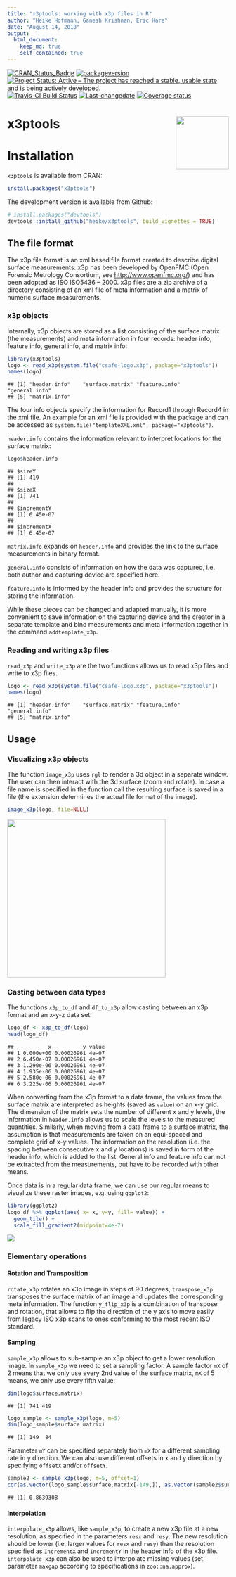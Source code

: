 ```yaml
---
title: "x3ptools: working with x3p files in R"
author: "Heike Hofmann, Ganesh Krishnan, Eric Hare"
date: "August 14, 2018"
output: 
  html_document:
    keep_md: true
    self_contained: true
---
```


[![CRAN_Status_Badge](http://www.r-pkg.org/badges/version/x3ptools)](https://cran.r-project.org/package=x3ptools)
[![packageversion](https://img.shields.io/badge/Package%20version-0.0.1-orange.svg?style=flat-square)](commits/master)
[![Project Status: Active – The project has reached a stable, usable state and is being actively developed.](http://www.repostatus.org/badges/latest/active.svg)](http://www.repostatus.org/#active)
[![Travis-CI Build Status](https://travis-ci.org/heike/x3ptools.svg?branch=master)](https://travis-ci.org/heike/x3ptools)
[![Last-changedate](https://img.shields.io/badge/last%20change-2018--08--14-yellowgreen.svg)](/commits/master)
[![Coverage status](https://codecov.io/gh/heike/x3ptools/branch/master/graph/badge.svg)](https://codecov.io/github/heike/x3ptools?branch=master)




# x3ptools <img src="man/figures/x3ptools.png" align="right" width="120"/>



# Installation

`x3ptools` is  available from CRAN:



```r
install.packages("x3ptools")
```

The development version is available from Github:


```r
# install.packages("devtools")
devtools::install_github("heike/x3ptools", build_vignettes = TRUE)
```


## The file format 

The x3p file format is an xml based file format created to describe digital surface measurements.  x3p has been developed by OpenFMC (Open Forensic Metrology Consortium, see http://www.openfmc.org/) and has been adopted as ISO ISO5436 – 2000.
x3p files are a zip archive of a directory consisting of an xml file of meta information and a matrix of numeric surface measurements. 

### x3p objects

Internally, x3p objects are stored as a list consisting of the surface matrix (the measurements) and meta information in four records: header info, feature info, general info, and matrix info:


```r
library(x3ptools)
logo <- read_x3p(system.file("csafe-logo.x3p", package="x3ptools"))
names(logo)
```

```
## [1] "header.info"    "surface.matrix" "feature.info"   "general.info"  
## [5] "matrix.info"
```

The four info objects specify the information for Record1 through Record4 in the xml file. An example for an xml file is provided with the package and can be accessed as 
`system.file("templateXML.xml", package="x3ptools")`. 

`header.info`  contains the information relevant to interpret locations for the surface matrix:


```r
logo$header.info
```

```
## $sizeY
## [1] 419
## 
## $sizeX
## [1] 741
## 
## $incrementY
## [1] 6.45e-07
## 
## $incrementX
## [1] 6.45e-07
```
`matrix.info` expands on `header.info` and provides the link to the surface measurements in binary format.

`general.info` consists of information on how the data was captured, i.e. both author and capturing device are specified here.

`feature.info` is informed by the header info and provides the structure for storing the information.

While these pieces can be changed and adapted manually, it is more convenient to save information on the capturing device and the creator in a separate template and bind measurements and meta information together in the command `addtemplate_x3p`.


### Reading and writing x3p files

`read_x3p` and `write_x3p` are the two functions allows us to read x3p files and write to x3p files.

```r
logo <- read_x3p(system.file("csafe-logo.x3p", package="x3ptools"))
names(logo)
```

```
## [1] "header.info"    "surface.matrix" "feature.info"   "general.info"  
## [5] "matrix.info"
```


## Usage

### Visualizing x3p objects

The function `image_x3p` uses `rgl` to render a 3d object in a separate window. The user can then interact with the 3d surface (zoom and rotate). In case a file name is specified in the function call the resulting surface is saved in a file (the extension determines the actual file format of the image).


```r
image_x3p(logo, file=NULL)
```

<img src="man/figures/logo-rgl.png" width="360" />

### Casting between data types

The functions `x3p_to_df` and `df_to_x3p` allow casting between an x3p format and an x-y-z data set:

```r
logo_df <- x3p_to_df(logo)
head(logo_df)
```

```
##           x          y value
## 1 0.000e+00 0.00026961 4e-07
## 2 6.450e-07 0.00026961 4e-07
## 3 1.290e-06 0.00026961 4e-07
## 4 1.935e-06 0.00026961 4e-07
## 5 2.580e-06 0.00026961 4e-07
## 6 3.225e-06 0.00026961 4e-07
```
When converting from the x3p format to a data frame, the values from the surface matrix are interpreted as heights (saved as `value`) on an x-y grid. The dimension of the matrix sets the number of different x and y levels,  the information in `header.info` allows us to scale the levels to the measured quantities. 
Similarly, when moving from a data frame to a surface matrix, the assumption is that measurements are taken on an equi-spaced and complete grid of x-y values. The information on the  resolution (i.e. the spacing between consecutive x and y locations) is saved in form of the header info, which is added to the list. 
General info and feature info can not be extracted from the measurements, but have to be recorded with other means.

Once data is in a regular data frame, we can use our regular means to visualize these raster images, e.g. using `ggplot2`:


```r
library(ggplot2)
logo_df %>% ggplot(aes( x= x, y=y, fill= value)) +
  geom_tile() +
  scale_fill_gradient2(midpoint=4e-7)
```

![](man/figures/unnamed-chunk-9-1.png)<!-- -->

### Elementary operations

#### Rotation and Transposition

`rotate_x3p` rotates an x3p image in steps of 90 degrees, `transpose_x3p` transposes the surface matrix of an image and updates the corresponding meta information. The function `y_flip_x3p` is a combination of transpose and rotation, that allows to flip the direction of the y axis to move easily from legacy ISO x3p scans to ones conforming to the most recent ISO standard.

#### Sampling

`sample_x3p` allows to sub-sample an x3p object to get a lower resolution image.
In `sample_x3p` we need to set a sampling factor. A sample factor `mX` of 2 means that we only use every 2nd value of the surface matrix, `mX` of 5 means, we only use every fifth value:


```r
dim(logo$surface.matrix)
```

```
## [1] 741 419
```

```r
logo_sample <- sample_x3p(logo, m=5)
dim(logo_sample$surface.matrix)
```

```
## [1] 149  84
```

Parameter `mY` can be specified separately from `mX` for a different sampling rate in y direction.
We can also use different offsets in x and y direction by specifying `offsetX` and/or `offsetY`.


```r
sample2 <- sample_x3p(logo, m=5, offset=1)
cor(as.vector(logo_sample$surface.matrix[-149,]), as.vector(sample2$surface.matrix))
```

```
## [1] 0.8639308
```

#### Interpolation

`interpolate_x3p` allows, like `sample_x3p`, to create a new x3p file at a new resolution, as specified in the parameters `resx` and `resy`. The new resolution should be lower (i.e. larger values for `resx` and `resy`) than the resolution specified as `IncrementX` and `IncrementY` in the header info of the x3p file. `interpolate_x3p` can also be used to interpolate missing values (set parameter `maxgap` according to specifications in `zoo::na.approx`).
